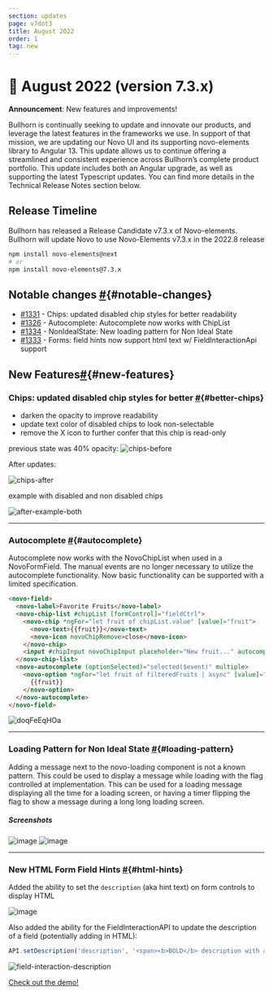 ```yaml
---
section: updates
page: v7dot3
title: August 2022
order: 1
tag: new
---
```


📢  August 2022 (version 7.3.x)
===========================

**Announcement**: New features and improvements!

Bullhorn is continually seeking to update and innovate our products, and leverage the latest features in the frameworks we use. In support of that mission, we are updating our Novo UI and its supporting novo-elements library to Angular 13.  This update  allows us to continue offering a streamlined and consistent experience across Bullhorn’s complete product portfolio.  This update includes both an Angular upgrade, as well as supporting the latest Typescript updates.  You can find more details in the Technical Release Notes section below.

## Release Timeline

Bullhorn has released a Release Candidate v7.3.x of Novo-elements. Bullhorn will update Novo to use Novo-Elements v7.3.x in the 2022.8 release

```sh
npm install novo-elements@next
# or
npm install novo-elements@7.3.x
```

Notable changes [#](https://bullhorn.github.io/novo-elements/docs/#/updates/v7dot3#notable-changes){#notable-changes}
--------------------------------------------------------------------

- [#1331](https://github.com/bullhorn/novo-elements/pull/1331) - Chips: updated disabled chip styles for better readability
- [#1326](https://github.com/bullhorn/novo-elements/pull/1326) - Autocomplete: Autocomplete now works with ChipList
- [#1334](https://github.com/bullhorn/novo-elements/pull/1334) - NonIdealState: New loading pattern for Non Ideal State
- [#1333](https://github.com/bullhorn/novo-elements/pull/1333) - Forms: field hints now support html text w/ FieldInteractionApi support


New Features[#](https://bullhorn.github.io/novo-elements/docs/#/updates/v7dot3#new-features){#new-features}
--------------------------------------------------------------------

### Chips: updated disabled chip styles for better [#](https://bullhorn.github.io/novo-elements/docs/#/updates/v7dot3#better-chips){#better-chips}

- darken the opacity to improve readability
- update text color of disabled chips to look non-selectable
- remove the X icon to further confer that this chip is read-only

previous state was 40% opacity:
![chips-before](https://user-images.githubusercontent.com/21197268/180056798-84c36888-96bb-4d72-99fd-ebd80a157f1a.png)

After updates:

![chips-after](https://user-images.githubusercontent.com/21197268/180057064-f549895c-82f2-4092-bf05-00172f0dcb09.png)

example with disabled and non disabled chips

![after-example-both](https://user-images.githubusercontent.com/21197268/180057201-ab8717aa-17be-49c3-a18d-97bf1a8889dd.png)

* * * * *

### Autocomplete [#](https://bullhorn.github.io/novo-elements/docs/#/updates/v7dot3#autocomplete){#autocomplete}

Autocomplete now works with the NovoChipList when used in a NovoFormField.  The manual events are no longer necessary to utilize the autocomplete functionality.  Now basic functionality can be supported with a limited specification.

```html
<novo-field>
  <novo-label>Favorite Fruits</novo-label>
  <novo-chip-list #chipList [formControl]="fieldCtrl">
    <novo-chip *ngFor="let fruit of chipList.value" [value]="fruit">
      <novo-text>{{fruit}}</novo-text>
      <novo-icon novoChipRemove>close</novo-icon>
    </novo-chip>
    <input #chipInput novoChipInput placeholder="New fruit..." autocomplete="off" [formControl]="searchCtrl" />
  </novo-chip-list>
  <novo-autocomplete (optionSelected)="selected($event)" multiple>
    <novo-option *ngFor="let fruit of filteredFruits | async" [value]="fruit">
      {{fruit}}
    </novo-option>
  </novo-autocomplete>
</novo-field>
```

![doqFeEqHOa](https://user-images.githubusercontent.com/1056055/175618421-05e8898a-caaf-488d-b384-acdc922b6647.gif)

* * * * *

### Loading Pattern for Non Ideal State [#](https://bullhorn.github.io/novo-elements/docs/#/updates/v7dot3#loading-pattern){#loading-pattern}

Adding a message next to the novo-loading component is not a known pattern. This could be used to display a message while loading with the flag controlled at implementation. This can be used for a loading message displaying all the time for a loading screen, or having a timer flipping the flag to show a message during a long long loading screen.

##### **Screenshots**

![image](https://user-images.githubusercontent.com/73492464/181272237-66468bd6-7b3c-443a-b5df-ae87a8cdae54.png)
![image](https://user-images.githubusercontent.com/73492464/181272305-689554f1-2cb5-434d-af7c-8fbe10724728.png)

* * * * *

### New HTML Form Field Hints [#](https://bullhorn.github.io/novo-elements/docs/#/updates/v7dot3#html-hints){#html-hints}

Added the ability to set the `description` (aka hint text) on form controls to display HTML

![image](https://user-images.githubusercontent.com/1056055/181560747-1d77a522-bc0c-40c2-b117-330ec901aa29.png)

Also added the ability for the FieldInteractionAPI to update the description of a field (potentially adding in HTML):

```typescript
API.setDescription('description', '<span><b>BOLD</b> description with a <a target="_blank" href="https://www.google.com">Google</a> Link</span>');
```

![field-interaction-description](https://user-images.githubusercontent.com/5430919/181575015-bb30bcb2-c8a1-4ae0-b99c-1250d5784fd6.gif)


[Check out the demo!](https://bullhorn.github.io/novo-elements/docs/#/updates/v7dot3#html-hints)

